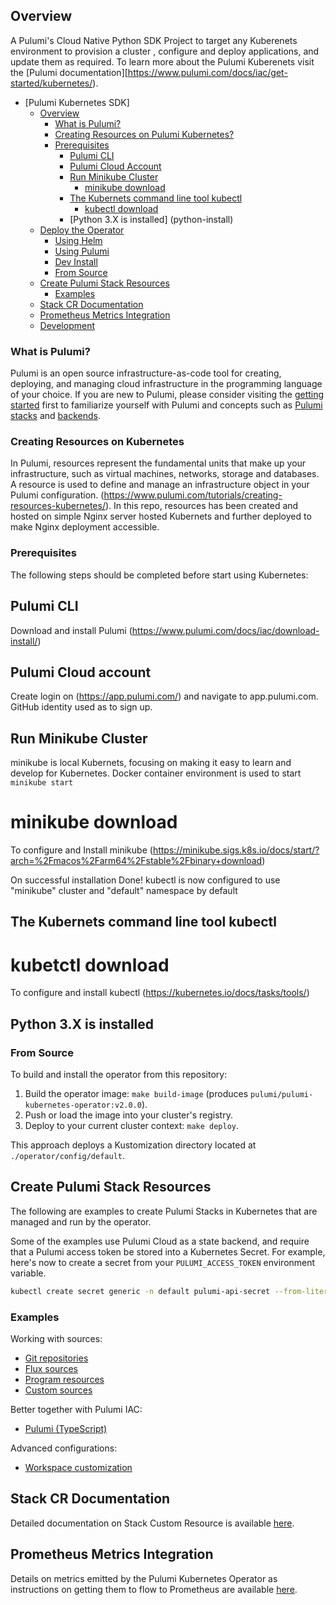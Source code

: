 ## Overview

A Pulumi's Cloud Native Python SDK Project to target any Kuberenets environment to provision a cluster , configure and deploy applications, and update them as required.
To learn more about the Pulumi Kuberenets visit the [Pulumi documentation][https://www.pulumi.com/docs/iac/get-started/kubernetes/).

- [Pulumi Kubernetes SDK]
  - [Overview](#overview)
    - [What is Pulumi?](#what-is-pulumi)
    - [Creating Resources on Pulumi Kubernetes?](#creating-resources-on-kubernetes)
    - [Prerequisites](#prerequisites)
      - [Pulumi CLI](pulumi-cli)
      - [Pulumi Cloud Account](pulumi-cloud-account)
      - [Run Minikube Cluster](run-minikube-cluster)
        - [minikube download](minikube-download)
      - [The Kubernets command line tool kubectl](kubernetes-command-line-tool)
        - [kubectl download](kubectl-download)
      - [Python 3.X is installed] (python-install) 
  - [Deploy the Operator](#deploy-the-operator)
    - [Using Helm](#using-helm)
    - [Using Pulumi](#using-pulumi)
    - [Dev Install](#dev-install)
    - [From Source](#from-source)
  - [Create Pulumi Stack Resources](#create-pulumi-stack-resources)
    - [Examples](#examples)
  - [Stack CR Documentation](#stack-cr-documentation)
  - [Prometheus Metrics Integration](#prometheus-metrics-integration)
  - [Development](#development)

### What is Pulumi?

Pulumi is an open source infrastructure-as-code tool for creating, deploying, and managing cloud infrastructure in the programming language of your choice. If you are new to Pulumi, please consider visiting the [getting started](https://www.pulumi.com/docs/get-started/) first to familiarize yourself with Pulumi and concepts such as [Pulumi stacks](https://www.pulumi.com/docs/intro/concepts/stack/) and [backends](https://www.pulumi.com/docs/intro/concepts/state/).

### Creating Resources on Kubernetes

In Pulumi, resources represent the fundamental units that make up your infrastructure, such as virtual machines, networks, storage and databases. A resource is used to define and manage an infrastructure object in your Pulumi configuration. (https://www.pulumi.com/tutorials/creating-resources-kubernetes/). In this repo, resources has been created and hosted on simple Nginx server hosted Kubernets and further deployed to make Nginx deployment accessible. 

### Prerequisites

The following steps should be completed before start using Kubernetes:

## Pulumi CLI

Download and install Pulumi (https://www.pulumi.com/docs/iac/download-install/)

## Pulumi Cloud account
Create login on (https://app.pulumi.com/) and navigate to app.pulumi.com. 
GitHub identity used as to sign up. 

## Run Minikube Cluster
minikube is local Kubernets, focusing on making it easy to learn and develop for Kubernetes.
Docker container environment is used to start ```minikube start```

# minikube download
To configure and Install minikube
(https://minikube.sigs.k8s.io/docs/start/?arch=%2Fmacos%2Farm64%2Fstable%2Fbinary+download)

On successful installation
Done! kubectl is now configured to use "minikube" cluster and "default" namespace by default

## The Kubernets command line tool kubectl
# kubetctl download
To configure and install kubectl
(https://kubernetes.io/docs/tasks/tools/)

## Python 3.X is installed


### From Source

To build and install the operator from this repository:

1. Build the operator image: `make build-image` (produces `pulumi/pulumi-kubernetes-operator:v2.0.0`).
2. Push or load the image into your cluster's registry.
3. Deploy to your current cluster context: `make deploy`.

This approach deploys a Kustomization directory located at `./operator/config/default`.

## Create Pulumi Stack Resources

The following are examples to create Pulumi Stacks in Kubernetes that are managed and run by the operator.

Some of the examples use Pulumi Cloud as a state backend, and require that a Pulumi access token
be stored into a Kubernetes Secret. For example, here's now to create a secret from your `PULUMI_ACCESS_TOKEN` environment variable.

```bash
kubectl create secret generic -n default pulumi-api-secret --from-literal=accessToken=$PULUMI_ACCESS_TOKEN
```

### Examples

Working with sources:

- [Git repositories](./examples/git-source)
- [Flux sources](./examples/flux-source)
- [Program resources](./examples/program-source)
- [Custom sources](./examples/custom-source)

Better together with Pulumi IAC:

- [Pulumi (TypeScript)](./examples/pulumi-ts)

Advanced configurations:

- [Workspace customization](./examples/custom-workspace)

## Stack CR Documentation

Detailed documentation on Stack Custom Resource is available [here](./docs/stacks.md).

## Prometheus Metrics Integration

Details on metrics emitted by the Pulumi Kubernetes Operator as instructions on getting them to flow to Prometheus are available [here](./docs/metrics.md).
